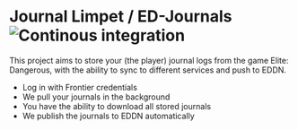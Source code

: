 # Journal Limpet / ED-Journals ![Continous integration](https://github.com/itssimple/journal-limpet/workflows/Continous%20integration/badge.svg?branch=master)

This project aims to store your (the player) journal logs from the game Elite: Dangerous,
with the ability to sync to different services and push to EDDN.

- Log in with Frontier credentials
- We pull your journals in the background
- You have the ability to download all stored journals
- We publish the journals to EDDN automatically
